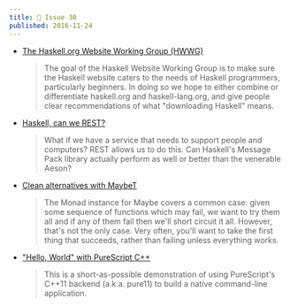 ```yaml
---
title: 🦃 Issue 30
published: 2016-11-24
---
```


-   [The Haskell.org Website Working Group (HWWG)](https://neilmitchell.blogspot.com/2016/11/the-haskellorg-website-working-group.html)

    > The goal of the Haskell Website Working Group is to make sure the Haskell website caters to the needs of Haskell programmers, particularly beginners. In doing so we hope to either combine or differentiate haskell.org and haskell-lang.org, and give people clear recommendations of what "downloading Haskell" means.

-   [Haskell, can we REST?](https://github.com/eborden/json-msg-pack/blob/6e19702ee0d3bd044602531550cd9ca5845263d1/README.md)

    > What if we have a service that needs to support people and computers? REST allows us to do this. Can Haskell's Message Pack library actually perform as well or better than the venerable Aeson?

-   [Clean alternatives with MaybeT](http://www.parsonsmatt.org/2016/11/18/clean_alternatives_with_maybet.html)

    > The Monad instance for Maybe covers a common case: given some sequence of functions which may fail, we want to try them all and if any of them fail then we'll short circuit it all. However, that's not the only case. Very often, you'll want to take the first thing that succeeds, rather than failing unless everything works.

-   ["Hello, World" with PureScript C++](http://andyarvanitis.com/hello-world-purescript-cpp/)

    > This is a short-as-possible demonstration of using PureScript's C++11 backend (a.k.a. pure11) to build a native command-line application.
